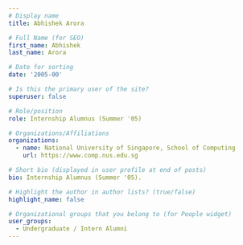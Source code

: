 ```yaml
---
# Display name
title: Abhishek Arora

# Full Name (for SEO) 
first_name: Abhishek
last_name: Arora

# Date for sorting
date: '2005-00'

# Is this the primary user of the site?
superuser: false

# Role/position
role: Internship Alumnus (Summer '05)

# Organizations/Affiliations
organizations:
  - name: National University of Singapore, School of Computing
    url: https://www.comp.nus.edu.sg

# Short bio (displayed in user profile at end of posts)
bio: Internship Alumnus (Summer '05). 

# Highlight the author in author lists? (true/false)
highlight_name: false

# Organizational groups that you belong to (for People widget)
user_groups:
  - Undergraduate / Intern Alumni
---
```

